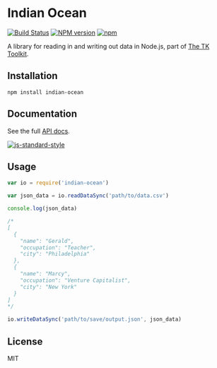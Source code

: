 Indian Ocean
============

[![Build Status](https://secure.travis-ci.org/mhkeller/indian-ocean.png?branch=master&style=flat-square)](http://travis-ci.org/mhkeller/indian-ocean) [![NPM version](https://badge.fury.io/js/indian-ocean.png?style=flat)](http://badge.fury.io/js/indian-ocean) [![npm](https://img.shields.io/npm/dm/indian-ocean.svg)](https://www.npmjs.com/package/indian-ocean)

A library for reading in and writing out data in Node.js, part of [The TK Toolkit](https://github.com/mhkeller/tktk).

Installation
------------

````
npm install indian-ocean
````

Documentation
-------------

See the full [API docs](http://mhkeller.github.io/indian-ocean/docs/).

[![js-standard-style](https://raw.githubusercontent.com/feross/standard/master/badge.png)](https://github.com/feross/standard)


Usage
-----

````js
var io = require('indian-ocean')

var json_data = io.readDataSync('path/to/data.csv')

console.log(json_data)

/*
[
  {
    "name": "Gerald",
    "occupation": "Teacher",
    "city": "Philadelphia"
  },
  {
    "name": "Marcy",
    "occupation": "Venture Capitalist",
    "city": "New York"
  }
]
*/

io.writeDataSync('path/to/save/output.json', json_data)
````

License
-------

MIT 
